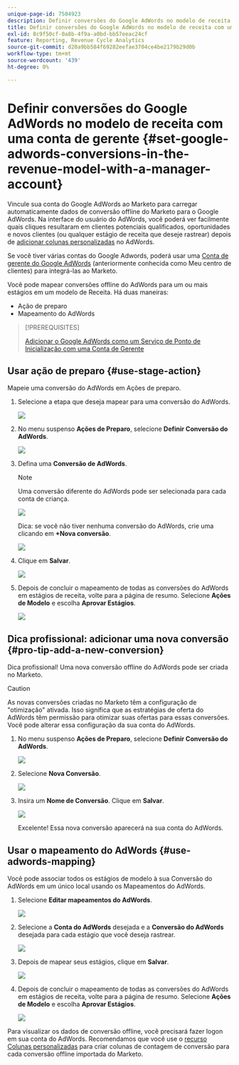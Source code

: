 ```yaml
---
unique-page-id: 7504923
description: Definir conversões do Google AdWords no modelo de receita com uma conta de gerente - Marketo Docs - Documentação do produto
title: Definir conversões do Google AdWords no modelo de receita com uma conta de gerente
exl-id: 8c9f50cf-0a8b-4f9a-a0bd-bb57eeac24cf
feature: Reporting, Revenue Cycle Analytics
source-git-commit: d20a9bb584f69282eefae3704ce4be2179b29d0b
workflow-type: tm+mt
source-wordcount: '439'
ht-degree: 0%

---
```


# Definir conversões do Google AdWords no modelo de receita com uma conta de gerente {#set-google-adwords-conversions-in-the-revenue-model-with-a-manager-account}

Vincule sua conta do Google AdWords ao Marketo para carregar automaticamente dados de conversão offline do Marketo para o Google AdWords. Na interface do usuário do AdWords, você poderá ver facilmente quais cliques resultaram em clientes potenciais qualificados, oportunidades e novos clientes (ou qualquer estágio de receita que deseje rastrear) depois de [adicionar colunas personalizadas](https://support.google.com/adwords/answer/3073556) no AdWords.

Se você tiver várias contas do Google Adwords, poderá usar uma [Conta de gerente do Google AdWords](https://www.google.com/adwords/manager-accounts/) (anteriormente conhecida como Meu centro de clientes) para integrá-las ao Marketo.

Você pode mapear conversões offline do AdWords para um ou mais estágios em um modelo de Receita. Há duas maneiras:

* Ação de preparo
* Mapeamento do AdWords

>[!PREREQUISITES]
>
>[Adicionar o Google AdWords como um Serviço de Ponto de Inicialização com uma Conta de Gerente](/help/marketo/product-docs/administration/additional-integrations/add-google-adwords-as-a-launchpoint-service-with-a-manager-account.md)

## Usar ação de preparo {#use-stage-action}

Mapeie uma conversão do AdWords em Ações de preparo.

1. Selecione a etapa que deseja mapear para uma conversão do AdWords.

   ![](assets/image2015-2-26-16-3a40-3a2.png)

1. No menu suspenso **Ações de Preparo**, selecione **Definir Conversão do AdWords**.

   ![](assets/image2015-2-26-16-3a52-3a24.png)

1. Defina uma **Conversão de AdWords**.

   >[!NOTE]
   >
   >Uma conversão diferente do AdWords pode ser selecionada para cada conta de criança.

   ![](assets/image2015-3-27-17-3a16-3a37.png)

   Dica: se você não tiver nenhuma conversão do AdWords, crie uma clicando em **+Nova conversão**.

   ![](assets/image2015-3-27-17-3a18-3a58.png)

1. Clique em **Salvar**.

   ![](assets/image2015-3-27-17-3a21-3a15.png)

1. Depois de concluir o mapeamento de todas as conversões do AdWords em estágios de receita, volte para a página de resumo. Selecione **Ações de Modelo** e escolha **Aprovar Estágios**.

   ![](assets/image2015-2-27-12-3a20-3a20.png)

## Dica profissional: adicionar uma nova conversão {#pro-tip-add-a-new-conversion}

Dica profissional! Uma nova conversão offline do AdWords pode ser criada no Marketo.

>[!CAUTION]
>
>As novas conversões criadas no Marketo têm a configuração de &quot;otimização&quot; ativada. Isso significa que as estratégias de oferta do AdWords têm permissão para otimizar suas ofertas para essas conversões. Você pode alterar essa configuração da sua conta do AdWords.

1. No menu suspenso **Ações de Preparo**, selecione **Definir Conversão do AdWords**.

   ![](assets/image2015-2-26-16-3a52-3a24.png)

1. Selecione **Nova Conversão**.

   ![](assets/image2015-3-27-17-3a23-3a13.png)

1. Insira um **Nome de Conversão**. Clique em **Salvar**.

   ![](assets/image2015-3-27-17-3a24-3a49.png)

   Excelente! Essa nova conversão aparecerá na sua conta do AdWords.

## Usar o mapeamento do AdWords {#use-adwords-mapping}

Você pode associar todos os estágios de modelo à sua Conversão do AdWords em um único local usando os Mapeamentos do AdWords.

1. Selecione **Editar mapeamentos do AdWords**.

   ![](assets/image2015-2-26-17-3a3-3a29.png)

1. Selecione a **Conta do AdWords** desejada e a **Conversão do AdWords** desejada para cada estágio que você deseja rastrear.

   ![](assets/image2015-3-27-17-3a30-3a15.png)

1. Depois de mapear seus estágios, clique em **Salvar**.

   ![](assets/image2015-3-27-17-3a30-3a48.png)

1. Depois de concluir o mapeamento de todas as conversões do AdWords em estágios de receita, volte para a página de resumo. Selecione **Ações de Modelo** e escolha **Aprovar Estágios**.

   ![](assets/image2015-2-27-12-3a20-3a20.png)

Para visualizar os dados de conversão offline, você precisará fazer logon em sua conta do AdWords. Recomendamos que você use o [recurso Colunas personalizadas](https://support.google.com/adwords/answer/3073556) para criar colunas de contagem de conversão para cada conversão offline importada do Marketo.

